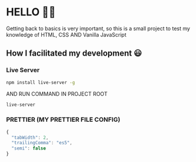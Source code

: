 # HELLO 🤞🏽
Getting back to basics is very important, so this is a small project to test my knowledge of HTML, CSS AND Vanilla JavaScript

## How I facilitated my development 😃

### Live Server
```bash
npm install live-server -g
```
AND RUN COMMAND IN PROJECT ROOT
```bash
live-server
```

### PRETTIER (MY PRETTIER FILE CONFIG)
```javascript
{
  "tabWidth": 2,
  "trailingComma": "es5",
  "semi": false
}
```
